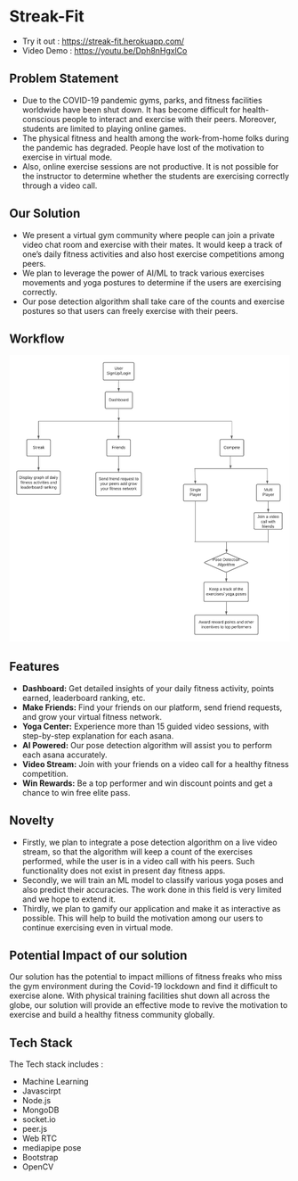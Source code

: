 # Streak-Fit
 * Try it out : https://streak-fit.herokuapp.com/
 * Video Demo : https://youtu.be/Dph8nHgxlCo
 
## Problem Statement
- Due to the COVID-19 pandemic gyms, parks, and fitness facilities worldwide have been shut down. It has become difficult for health-conscious people to interact and exercise with their peers. Moreover, students are limited to playing online games. 
- The physical fitness and health among the work-from-home folks during the pandemic has degraded. People have lost of the motivation to exercise in virtual mode.
- Also, online exercise sessions are not productive. It is not possible for the instructor to determine whether the students are exercising correctly through a video call.

## Our Solution
- We present a virtual gym community where people can join a private video chat room and exercise with their mates. It would keep a track of one’s daily fitness activities and also host exercise competitions among peers.
- We plan to leverage the power of AI/ML to track various exercises movements and yoga postures to determine if the users are exercising correctly. 
- Our pose detection algorithm shall take care of the counts and exercise postures so that users can freely exercise with their peers. 

## Workflow
![](public/assets/img/features/Workflow.png)


## Features

- **Dashboard:** Get detailed insights of your daily fitness activity, points earned, leaderboard ranking, etc. 
- **Make Friends:** Find your friends on our platform, send friend requests, and grow your virtual fitness network.
- **Yoga Center:** Experience more than 15 guided video sessions, with step-by-step explanation for each asana.
- **AI Powered:** Our pose detection algorithm will assist you to perform each asana accurately.
- **Video Stream:** Join with your friends on a video call for a healthy fitness competition.
- **Win Rewards:** Be a top performer and win discount points and get a chance to win free elite pass.

## Novelty

- Firstly, we plan to integrate a pose detection algorithm on a live video stream, so that the
algorithm will keep a count of the exercises performed, while the user is in a video call with his
peers. Such functionality does not exist in present day fitness apps. 
- Secondly, we will train an ML model to classify various yoga poses and also predict their
accuracies. The work done in this field is very limited and we hope to extend it.
- Thirdly, we plan to gamify our application and make it as interactive as possible. This will help
to build the motivation among our users to continue exercising even in virtual mode.

## Potential Impact of our solution

Our solution has the potential to impact millions of fitness freaks who miss the gym
environment during the Covid-19 lockdown and find it difficult to exercise alone. With physical
training facilities shut down all across the globe, our solution will provide an effective mode to
revive the motivation to exercise and build a healthy fitness community globally.

## Tech Stack

The Tech stack includes : 
- Machine Learning
- Javascirpt
- Node.js
- MongoDB
- socket.io
- peer.js
- Web RTC
- mediapipe pose
- Bootstrap
- OpenCV

